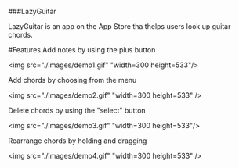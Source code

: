 ###LazyGuitar


LazyGuitar is an app on the App Store tha thelps users look up guitar chords.

#Features
Add notes by using the plus button

<img src="./images/demo1.gif" "width=300 height=533"/>

Add chords by choosing from the menu

<img src="./images/demo2.gif" "width=300 height=533" />

Delete chords by using the "select" button

<img src="./images/demo3.gif" "width=300 height=533"/>

Rearrange chords by holding and dragging

<img src="./images/demo4.gif" "width=300 height=533" />
